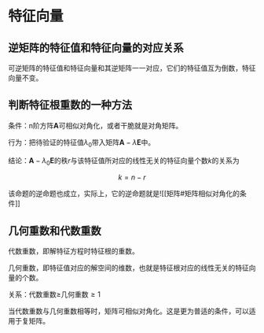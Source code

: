 # 特征向量

## 逆矩阵的特征值和特征向量的对应关系

可逆矩阵的特征值和特征向量和其逆矩阵一一对应，它们的特征值互为倒数，特征向量不变。

## 判断特征根重数的一种方法

条件：n阶方阵$\boldsymbol A$可相似对角化，或者干脆就是对角矩阵。

行为：把待验证的特征值$\lambda_0$带入矩阵$\boldsymbol A-\lambda\boldsymbol E$中。

结论：$\boldsymbol A-\lambda_0\boldsymbol E$的秩$r$与该特征值所对应的线性无关的特征向量个数$k$的关系为

$$
k=n-r
$$

该命题的逆命题也成立，实际上，它的逆命题就是![[矩阵#矩阵相似对角化的条件]]

## 几何重数和代数重数

代数重数，即解特征方程时特征根的重数。

几何重数，即特征值对应的解空间的维数，也就是特征根对应的线性无关的特征向量的个数。

关系：代数重数$\geq$几何重数$\geq1$

当代数重数与几何重数相等时，矩阵可相似对角化。这是更为普适的条件，可以适用于复矩阵。